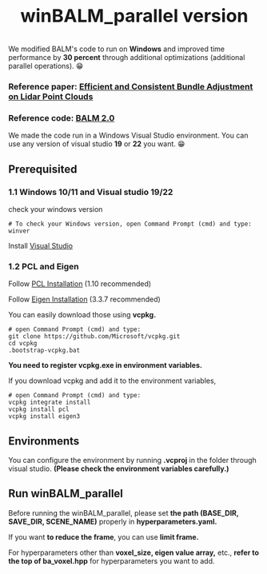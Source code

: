 <p align="center", style="font-size: 36px;">
  <b>winBALM_parallel version</b>
</p>

We modified BALM's code to run on **Windows** and improved time performance by **30 percent** through additional optimizations (additional parallel operations). 😁

### Reference paper: [Efficient and Consistent Bundle Adjustment on Lidar Point Clouds](https://arxiv.org/pdf/2209.08854)
### Reference code: [BALM 2.0](https://github.com/hku-mars/BALM)

We made the code run in a Windows Visual Studio environment. You can use any version of visual studio **19** or **22** you want. 😁


## Prerequisited

### 1.1 Windows 10/11 and Visual studio 19/22

check your windows version

```
# To check your Windows version, open Command Prompt (cmd) and type:
winver
```

Install [Visual Studio](https://visualstudio.microsoft.com/ko/downloads/)

### 1.2 PCL and Eigen

Follow [PCL Installation](https://pointclouds.org/) (1.10 recommended)

Follow [Eigen Installation](https://eigen.tuxfamily.org/index.php?title=Main_Page) (3.3.7 recommended)

You can easily download those using **vcpkg.**

```
# open Command Prompt (cmd) and type:
git clone https://github.com/Microsoft/vcpkg.git
cd vcpkg
.bootstrap-vcpkg.bat
```

**You need to register vcpkg.exe in environment variables.**

If you download vcpkg and add it to the environment variables,
```
# open Command Prompt (cmd) and type:
vcpkg integrate install
vcpkg install pcl
vcpkg install eigen3
```


## Environments 
You can configure the environment by running **.vcproj** in the folder through visual studio. **(Please check the environment variables carefully.)**

## Run winBALM_parallel
Before running the winBALM_parallel, please set **the path (BASE_DIR, SAVE_DIR, SCENE_NAME)** properly in **hyperparameters.yaml.**

If you want **to reduce the frame**, you can use **limit frame.**

For hyperparameters other than **voxel_size, eigen value array,** etc., **refer to the top of ba_voxel.hpp** for hyperparameters you want to add.
